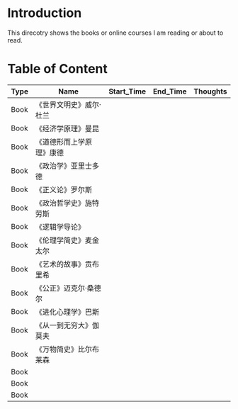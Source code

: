 # Introduction

This direcotry shows the books or online courses I am reading or about to read.

# Table of Content

| Type  |  Name |  Start_Time | End_Time  |  Thoughts |
|---|---|---|---|---|
| Book  |  《世界文明史》威尔·杜兰 |   |   |   |
| Book  |  《经济学原理》曼昆 |   |   |   |
| Book  |  《道德形而上学原理》康德|   |   |   |
| Book  |  《政治学》亚里士多德|   |   |   |
| Book  |  《正义论》罗尔斯 |   |   |   |
| Book  |  《政治哲学史》施特劳斯|   |   |   |
| Book  |  《逻辑学导论》 |   |   |   |
| Book  |  《伦理学简史》麦金太尔 |   |   |   |
| Book  |  《艺术的故事》贡布里希 |   |   |   |
| Book  |  《公正》迈克尔·桑德尔|   |   |   |
| Book  |  《进化心理学》巴斯 |   |   |   |
| Book  |  《从一到无穷大》伽莫夫|   |   |   |
| Book  |  《万物简史》比尔布莱森|   |   |   |
| Book  |   |   |   |   |
| Book  |   |   |   |   |
| Book  |   |   |   |   |
